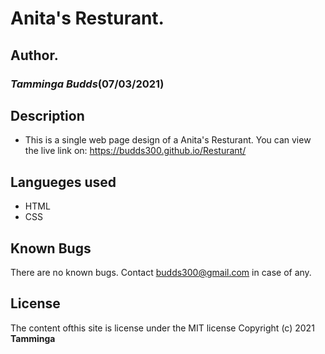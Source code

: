  # Anita's Resturant.
## Author.
### *Tamminga Budds*(07/03/2021)
## Description
* This is a single web page design of a Anita's Resturant. You can view the live link on: https://budds300.github.io/Resturant/


## Langueges used
* HTML
* CSS
## Known Bugs
There are no known bugs. Contact budds300@gmail.com in case of any.
## License
The content ofthis site is license under the MIT license Copyright (c) 2021 **Tamminga**

